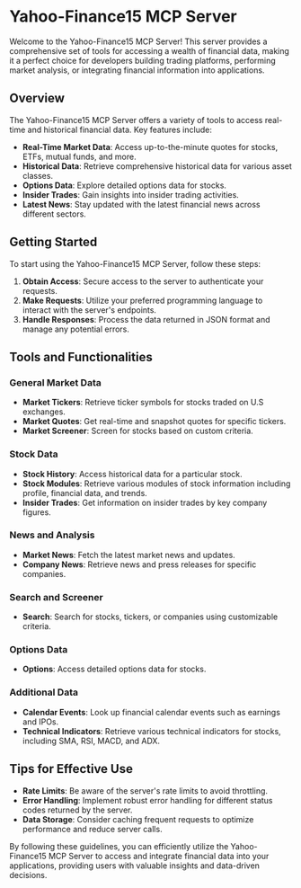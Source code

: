 # Yahoo-Finance15 MCP Server

Welcome to the Yahoo-Finance15 MCP Server! This server provides a comprehensive set of tools for accessing a wealth of financial data, making it a perfect choice for developers building trading platforms, performing market analysis, or integrating financial information into applications.

## Overview

The Yahoo-Finance15 MCP Server offers a variety of tools to access real-time and historical financial data. Key features include:

- **Real-Time Market Data**: Access up-to-the-minute quotes for stocks, ETFs, mutual funds, and more.
- **Historical Data**: Retrieve comprehensive historical data for various asset classes.
- **Options Data**: Explore detailed options data for stocks.
- **Insider Trades**: Gain insights into insider trading activities.
- **Latest News**: Stay updated with the latest financial news across different sectors.

## Getting Started

To start using the Yahoo-Finance15 MCP Server, follow these steps:

1. **Obtain Access**: Secure access to the server to authenticate your requests.
2. **Make Requests**: Utilize your preferred programming language to interact with the server's endpoints.
3. **Handle Responses**: Process the data returned in JSON format and manage any potential errors.

## Tools and Functionalities

### General Market Data

- **Market Tickers**: Retrieve ticker symbols for stocks traded on U.S exchanges.
- **Market Quotes**: Get real-time and snapshot quotes for specific tickers.
- **Market Screener**: Screen for stocks based on custom criteria.

### Stock Data

- **Stock History**: Access historical data for a particular stock.
- **Stock Modules**: Retrieve various modules of stock information including profile, financial data, and trends.
- **Insider Trades**: Get information on insider trades by key company figures.

### News and Analysis

- **Market News**: Fetch the latest market news and updates.
- **Company News**: Retrieve news and press releases for specific companies.

### Search and Screener

- **Search**: Search for stocks, tickers, or companies using customizable criteria.

### Options Data

- **Options**: Access detailed options data for stocks.

### Additional Data

- **Calendar Events**: Look up financial calendar events such as earnings and IPOs.
- **Technical Indicators**: Retrieve various technical indicators for stocks, including SMA, RSI, MACD, and ADX.

## Tips for Effective Use

- **Rate Limits**: Be aware of the server's rate limits to avoid throttling.
- **Error Handling**: Implement robust error handling for different status codes returned by the server.
- **Data Storage**: Consider caching frequent requests to optimize performance and reduce server calls.

By following these guidelines, you can efficiently utilize the Yahoo-Finance15 MCP Server to access and integrate financial data into your applications, providing users with valuable insights and data-driven decisions.